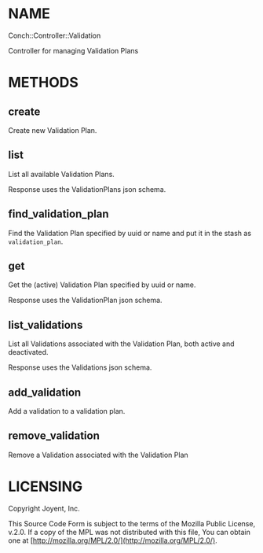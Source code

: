 # NAME

Conch::Controller::Validation

Controller for managing Validation Plans

# METHODS

## create

Create new Validation Plan.

## list

List all available Validation Plans.

Response uses the ValidationPlans json schema.

## find\_validation\_plan

Find the Validation Plan specified by uuid or name and put it in the stash as
`validation_plan`.

## get

Get the (active) Validation Plan specified by uuid or name.

Response uses the ValidationPlan json schema.

## list\_validations

List all Validations associated with the Validation Plan, both active and deactivated.

Response uses the Validations json schema.

## add\_validation

Add a validation to a validation plan.

## remove\_validation

Remove a Validation associated with the Validation Plan

# LICENSING

Copyright Joyent, Inc.

This Source Code Form is subject to the terms of the Mozilla Public License,
v.2.0. If a copy of the MPL was not distributed with this file, You can obtain
one at [http://mozilla.org/MPL/2.0/](http://mozilla.org/MPL/2.0/).
